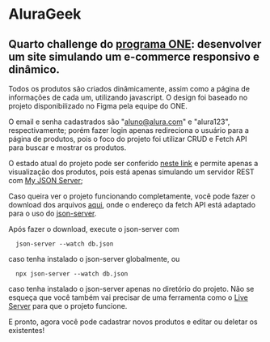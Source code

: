 # AluraGeek

## Quarto challenge do [programa ONE](https://www.oracle.com/br/education/oracle-next-education/ "Oracle Next Education"): desenvolver um site simulando um e-commerce responsivo e dinâmico. 

Todos os produtos são criados dinâmicamente, assim como a página de informações de cada um, utilizando javascript. O design foi baseado no projeto disponibilizado no Figma pela equipe do ONE.

O email e senha cadastrados são "aluno@alura.com" e "alura123", respectivamente; porém fazer login apenas redireciona o usuário para a página de produtos, pois o foco do projeto foi utilizar CRUD e Fetch API para buscar e mostrar os produtos.

O estado atual do projeto pode ser conferido [neste link](https://xlucaspx.github.io/alurageek/index.html "AluraGeek | Home") e permite apenas a visualização dos produtos, pois está apenas simulando um servidor REST com [My JSON Server](https://my-json-server.typicode.com/ "My JSON Server - Fake Online REST server for teams");

Caso queira ver o projeto funcionando completamente, você pode fazer o download dos arquivos [aqui](https://github.com/xLucaspx/alurageek/archive/refs/tags/v0.1.0.zip "AluraGeek - versão para ser utilizada com json-server"), onde o endereço da fetch API está adaptado para o uso do [json-server](https://github.com/typicode/json-server "Repositório json-server").

Após fazer o download, execute o json-server com 
```
  json-server --watch db.json 
```
caso tenha instalado o json-server globalmente, ou 
```
  npx json-server --watch db.json
```
caso tenha instalado o json-server apenas no diretório do projeto. Não se esqueça que você também vai precisar de uma ferramenta como o [Live Server](https://marketplace.visualstudio.com/items?itemName=ritwickdey.LiveServer "Live Server - Visual Studio Marketplace") para que o projeto funcione.

E pronto, agora você pode cadastrar novos produtos e editar ou deletar os existentes!